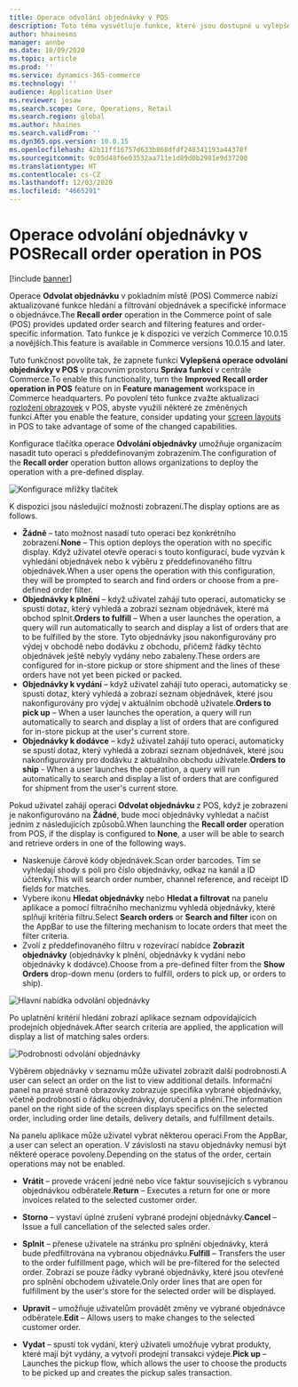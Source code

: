 ```yaml
---
title: Operace odvolání objednávky v POS
description: Toto téma vysvětluje funkce, které jsou dostupné u vylepšených stránek pro odvolání objednávek v POS.
author: hhainesms
manager: annbe
ms.date: 10/09/2020
ms.topic: article
ms.prod: ''
ms.service: dynamics-365-commerce
ms.technology: ''
audience: Application User
ms.reviewer: josaw
ms.search.scope: Core, Operations, Retail
ms.search.region: global
ms.author: hhaines
ms.search.validFrom: ''
ms.dyn365.ops.version: 10.0.15
ms.openlocfilehash: 42b11ff16757d633b868dfdf248341193a44378f
ms.sourcegitcommit: 9c05d48f6e03532aa711e1d89d0b2981e9d37200
ms.translationtype: HT
ms.contentlocale: cs-CZ
ms.lasthandoff: 12/03/2020
ms.locfileid: "4665291"
---
```

# <a name="recall-order-operation-in-pos"></a><span data-ttu-id="c881f-103">Operace odvolání objednávky v POS</span><span class="sxs-lookup"><span data-stu-id="c881f-103">Recall order operation in POS</span></span>

[!include [banner](includes/banner.md)]

<span data-ttu-id="c881f-104">Operace **Odvolat objednávku** v pokladním místě (POS) Commerce nabízí aktualizované funkce hledání a filtrování objednávek a specifické informace o objednávce.</span><span class="sxs-lookup"><span data-stu-id="c881f-104">The **Recall order** operation in the Commerce point of sale (POS) provides updated order search and filtering features and order-specific information.</span></span> <span data-ttu-id="c881f-105">Tato funkce je k dispozici ve verzích Commerce 10.0.15 a novějších.</span><span class="sxs-lookup"><span data-stu-id="c881f-105">This feature is available in Commerce versions 10.0.15 and later.</span></span>

<span data-ttu-id="c881f-106">Tuto funkčnost povolíte tak, že zapnete funkci **Vylepšená operace odvolání objednávky v POS** v pracovním prostoru **Správa funkcí** v centrále Commerce.</span><span class="sxs-lookup"><span data-stu-id="c881f-106">To enable this functionality, turn the **Improved Recall order operation in POS** feature on in **Feature management** workspace in Commerce headquarters.</span></span> <span data-ttu-id="c881f-107">Po povolení této funkce zvažte aktualizaci [rozložení obrazovek](pos-screen-layouts.md) v POS, abyste využili některé ze změněných funkcí.</span><span class="sxs-lookup"><span data-stu-id="c881f-107">After you enable the feature, consider updating your [screen layouts](pos-screen-layouts.md) in POS to take advantage of some of the changed  capabilities.</span></span>

<span data-ttu-id="c881f-108">Konfigurace tlačítka operace **Odvolání objednávky** umožňuje organizacím nasadit tuto operaci s předdefinovaným zobrazením.</span><span class="sxs-lookup"><span data-stu-id="c881f-108">The configuration of the **Recall order** operation button allows organizations to deploy the operation with a pre-defined display.</span></span>

![Konfigurace mřížky tlačítek](media/recallorderbuttongrid.png)

<span data-ttu-id="c881f-110">K dispozici jsou následující možnosti zobrazení.</span><span class="sxs-lookup"><span data-stu-id="c881f-110">The display options are as follows.</span></span>
- <span data-ttu-id="c881f-111">**Žádné** – tato možnost nasadí tuto operaci bez konkrétního zobrazení.</span><span class="sxs-lookup"><span data-stu-id="c881f-111">**None** – This option deploys the operation with no specific display.</span></span> <span data-ttu-id="c881f-112">Když uživatel otevře operaci s touto konfigurací, bude vyzván k vyhledání objednávek nebo k výběru z předdefinovaného filtru objednávek.</span><span class="sxs-lookup"><span data-stu-id="c881f-112">When a user opens the operation with this configuration, they will be prompted to search and find orders or choose from a pre-defined order filter.</span></span>
- <span data-ttu-id="c881f-113">**Objednávky k plnění** – když uživatel zahájí tuto operaci, automaticky se spustí dotaz, který vyhledá a zobrazí seznam objednávek, které má obchod splnit.</span><span class="sxs-lookup"><span data-stu-id="c881f-113">**Orders to fulfill** – When a user launches the operation, a query will run automatically to search and display a list of orders that are to be fulfilled by the store.</span></span> <span data-ttu-id="c881f-114">Tyto objednávky jsou nakonfigurovány pro výdej v obchodě nebo dodávku z obchodu, přičemž řádky těchto objednávek ještě nebyly vydány nebo zabaleny.</span><span class="sxs-lookup"><span data-stu-id="c881f-114">These orders are configured for in-store pickup or store shipment and the lines of these orders have not yet been picked or packed.</span></span>
- <span data-ttu-id="c881f-115">**Objednávky k vydání** – když uživatel zahájí tuto operaci, automaticky se spustí dotaz, který vyhledá a zobrazí seznam objednávek, které jsou nakonfigurovány pro výdej v aktuálním obchodě uživatele.</span><span class="sxs-lookup"><span data-stu-id="c881f-115">**Orders to pick up** – When a user launches the operation, a query will run automatically to search and display a list of orders that are configured for in-store pickup at the user's current store.</span></span>
- <span data-ttu-id="c881f-116">**Objednávky k dodávce** – když uživatel zahájí tuto operaci, automaticky se spustí dotaz, který vyhledá a zobrazí seznam objednávek, které jsou nakonfigurovány pro dodávku z aktuálního obchodu uživatele.</span><span class="sxs-lookup"><span data-stu-id="c881f-116">**Orders to ship** - When a user launches the operation, a query will run automatically to search and display a list of orders that are configured for shipment from the user's current store.</span></span>

<span data-ttu-id="c881f-117">Pokud uživatel zahájí operaci **Odvolat objednávku** z POS, když je zobrazení je nakonfigurováno na **Žádné**, bude moci objednávky vyhledat a načíst jedním z následujících způsobů.</span><span class="sxs-lookup"><span data-stu-id="c881f-117">When launching the **Recall order** operation from POS, if the display is configured to **None**, a user will be able to search and retrieve orders in one of the following ways.</span></span>
- <span data-ttu-id="c881f-118">Naskenuje čárové kódy objednávek.</span><span class="sxs-lookup"><span data-stu-id="c881f-118">Scan order barcodes.</span></span> <span data-ttu-id="c881f-119">Tím se vyhledají shody s poli pro číslo objednávky, odkaz na kanál a ID účtenky.</span><span class="sxs-lookup"><span data-stu-id="c881f-119">This will search order number, channel reference, and receipt ID fields for matches.</span></span>
- <span data-ttu-id="c881f-120">Vybere ikonu **Hledat objednávky** nebo **Hledat a filtrovat** na panelu aplikace a pomocí filtračního mechanizmu vyhledá objednávky, které splňují kritéria filtru.</span><span class="sxs-lookup"><span data-stu-id="c881f-120">Select **Search orders** or **Search and filter** icon on the AppBar to use the filtering mechanism to locate orders that meet the filter criteria.</span></span>
- <span data-ttu-id="c881f-121">Zvolí z předdefinovaného filtru v rozevírací nabídce **Zobrazit objednávky** (objednávky k plnění, objednávky k vydání nebo objednávky k dodávce).</span><span class="sxs-lookup"><span data-stu-id="c881f-121">Choose from a pre-defined filter from the **Show Orders** drop-down menu (orders to fulfill, orders to pick up, or orders to ship).</span></span>

![Hlavní nabídka odvolání objednávky](media/recallordermain.png)

<span data-ttu-id="c881f-123">Po uplatnění kritérií hledání zobrazí aplikace seznam odpovídajících prodejních objednávek.</span><span class="sxs-lookup"><span data-stu-id="c881f-123">After search criteria are applied, the application will display a list of matching sales orders.</span></span>

![Podrobnosti odvolání objednávky](media/orderrecalldetail.png)

<span data-ttu-id="c881f-125">Výběrem objednávky v seznamu může uživatel zobrazit další podrobnosti.</span><span class="sxs-lookup"><span data-stu-id="c881f-125">A user can select an order on the list to view additional details.</span></span> <span data-ttu-id="c881f-126">Informační panel na pravé straně obrazovky zobrazuje specifika vybrané objednávky, včetně podrobností o řádku objednávky, doručení a plnění.</span><span class="sxs-lookup"><span data-stu-id="c881f-126">The information panel on the right side of the screen displays specifics on the selected order, including order line details, delivery details, and fulfillment details.</span></span>

<span data-ttu-id="c881f-127">Na panelu aplikace může uživatel vybrat některou operaci.</span><span class="sxs-lookup"><span data-stu-id="c881f-127">From the AppBar, a user can select an operation.</span></span> <span data-ttu-id="c881f-128">V závislosti na stavu objednávky nemusí být některé operace povoleny.</span><span class="sxs-lookup"><span data-stu-id="c881f-128">Depending on the status of the order, certain operations may not be enabled.</span></span>

- <span data-ttu-id="c881f-129">**Vrátit** – provede vrácení jedné nebo více faktur souvisejících s vybranou objednávkou odběratele.</span><span class="sxs-lookup"><span data-stu-id="c881f-129">**Return** – Executes a return for one or more invoices related to the selected customer order.</span></span>

- <span data-ttu-id="c881f-130">**Storno** – vystaví úplné zrušení vybrané prodejní objednávky.</span><span class="sxs-lookup"><span data-stu-id="c881f-130">**Cancel** – Issue a full cancellation of the selected sales order.</span></span>

- <span data-ttu-id="c881f-131">**Splnit** – přenese uživatele na stránku pro splnění objednávky, která bude předfiltrována na vybranou objednávku.</span><span class="sxs-lookup"><span data-stu-id="c881f-131">**Fulfill** – Transfers the user to the order fulfillment page, which will be pre-filtered for the selected order.</span></span> <span data-ttu-id="c881f-132">Zobrazí se pouze řádky vybrané objednávky, které jsou otevřené pro splnění obchodem uživatele.</span><span class="sxs-lookup"><span data-stu-id="c881f-132">Only order lines that are open for fulfillment by the user's store for the selected order will be displayed.</span></span>

- <span data-ttu-id="c881f-133">**Upravit** – umožňuje uživatelům provádět změny ve vybrané objednávce odběratele.</span><span class="sxs-lookup"><span data-stu-id="c881f-133">**Edit** – Allows users to make changes to the selected customer order.</span></span>

- <span data-ttu-id="c881f-134">**Vydat** – spustí tok vydání, který uživateli umožňuje vybrat produkty, které mají být vydány, a vytvoří prodejní transakci výdeje.</span><span class="sxs-lookup"><span data-stu-id="c881f-134">**Pick up** – Launches the pickup flow, which allows the user to choose the products to be picked up and creates the pickup sales transaction.</span></span>
